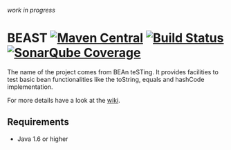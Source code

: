 *work in progress*

# BEAST [![Maven Central](https://maven-badges.herokuapp.com/maven-central/com.codereligion/codereligion-beast/badge.svg?style=plastic)](https://maven-badges.herokuapp.com/maven-central/com.codereligion/codereligion-beast) [![Build Status](https://ssl.webpack.de/secure-jenkins.codereligion.com/buildStatus/icon?job=codereligion-beast-master-build-flow)](http://jenkins.codereligion.com/view/codereligion-beast/job/codereligion-beast-master-build-flow/) [![SonarQube Coverage](https://img.shields.io/sonar/http/sonar.codereligion.com/com.codereligion:codereligion-beast/coverage.svg?style=plastic)](http://sonar.codereligion.com/dashboard/index/365)

The name of the project comes from BEAn teSTing. It provides facilities to test basic bean functionalities like the toString, equals and hashCode implementation.

For more details have a look at the [wiki](https://github.com/codereligion/beast/wiki).

## Requirements
* Java 1.6 or higher
